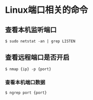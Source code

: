 # Linux端口相关的命令
## 查看本机监听端口
```shell
$ sudo netstat -an | grep LISTEN
```
## 查看远程端口是否开启
```shell
$ nmap {ip} -p {port}
```
### 查看本机端口数据
```shell
$ ngrep port {port}
```
